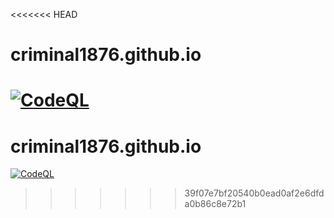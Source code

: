 <<<<<<< HEAD
# criminal1876.github.io
[![CodeQL](https://github.com/criminal1876/criminal1876.github.io/actions/workflows/codeql-analysis.yml/badge.svg)](https://github.com/criminal1876/criminal1876.github.io/actions/workflows/codeql-analysis.yml)
=======
# criminal1876.github.io
[![CodeQL](https://github.com/criminal1876/criminal1876.github.io/actions/workflows/codeql-analysis.yml/badge.svg)](https://github.com/criminal1876/criminal1876.github.io/actions/workflows/codeql-analysis.yml)
>>>>>>> 39f07e7bf20540b0ead0af2e6dfda0b86c8e72b1
